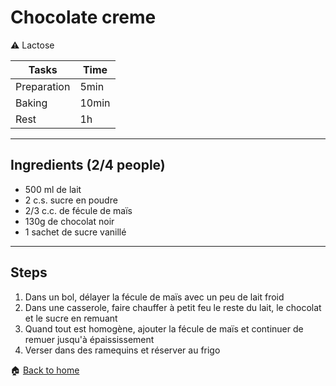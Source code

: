 # Chocolate creme

:warning: Lactose

Tasks | Time
------------ | ------------- 
Preparation  | 5min
Baking | 10min
Rest | 1h

---

## Ingredients (2/4 people)

- 500 ml de lait
- 2 c.s. sucre en poudre
- 2/3 c.c. de fécule de maïs
- 130g de chocolat noir
- 1 sachet de sucre vanillé

---

## Steps

1. Dans un bol, délayer la fécule de maïs avec un peu de lait froid
2. Dans une casserole, faire chauffer à petit feu le reste du lait, le chocolat et le sucre en remuant 
3. Quand tout est  homogène, ajouter la fécule de maïs et continuer de remuer jusqu'à épaississement
4. Verser dans des ramequins et réserver au frigo

:house: [Back to home](../README.md)
